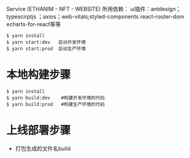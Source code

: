 Service (ETHANIM - NFT - WEBSITE)
所用依赖： ui插件：antdesign；typescirptjs ；axios；web-vitals;styled-components react-router-dom echarts-for-react等等

```console
$ yarn install
$ yarn start:dev   启动开发环境
$ yarn start:prod  启动生产环境
```
# 本地构建步骤
```console
$ yarn install
$ yarn build:dev    #构建开发环境的代码
$ yarn build:prod   #构建生产环境的代码
```
# 上线部署步骤

- 打包生成的文件名build

